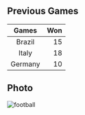 
## Previous Games

|Games|Won|
|:---:|---:|
|Brazil|15|
|Italy|18|
|Germany|10|

## Photo

![football](https://images.unsplash.com/photo-1575361204480-aadea25e6e68?ixid=MnwxMjA3fDB8MHxwaG90by1wYWdlfHx8fGVufDB8fHx8&ixlib=rb-1.2.1&auto=format&fit=crop&w=871&q=80)
